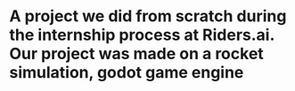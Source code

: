 <h1> A project we did from scratch during the internship process at Riders.ai.
Our project was made on a rocket simulation, godot game engine</h1>
